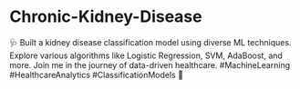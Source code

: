 # Chronic-Kidney-Disease
🩺 Built a kidney disease classification model using diverse ML techniques. Explore various algorithms like Logistic Regression, SVM, AdaBoost, and more. Join me in the journey of data-driven healthcare. #MachineLearning #HealthcareAnalytics #ClassificationModels 🚀
